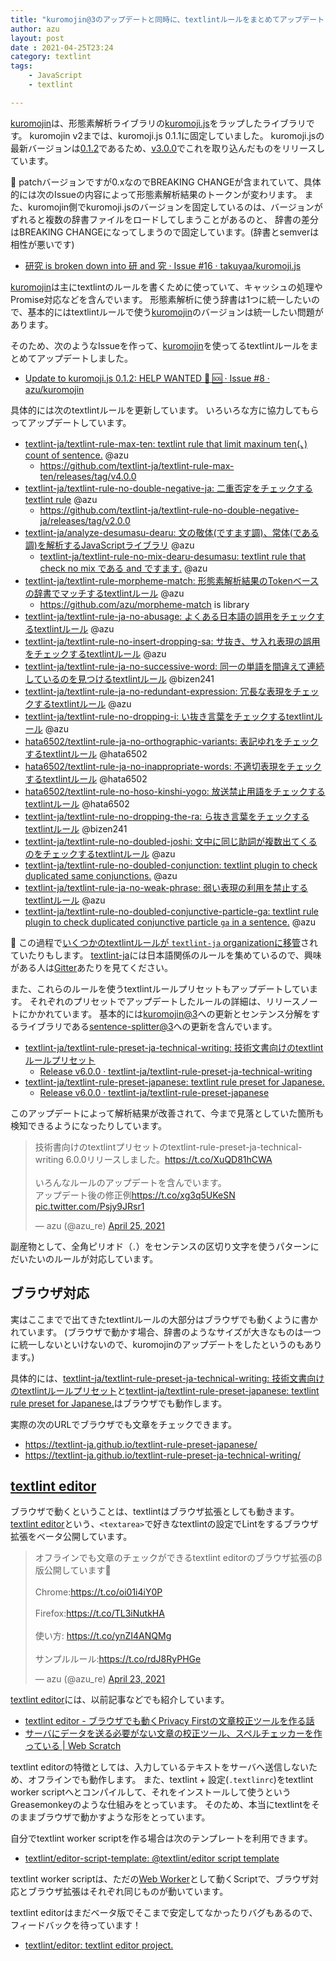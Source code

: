```yaml
---
title: "kuromojin@3のアップデートと同時に、textlintルールをまとめてアップデートしました"
author: azu
layout: post
date : 2021-04-25T23:24
category: textlint
tags:
    - JavaScript
    - textlint

---
```


[kuromojin](https://github.com/azu/kuromojin)は、形態素解析ライブラリの[kuromoji.js](https://github.com/takuyaa/kuromoji.js)をラップしたライブラリです。
kuromojin v2までは、kuromoji.js 0.1.1に固定していました。
kuromoji.jsの最新バージョンは[0.1.2](https://github.com/takuyaa/kuromoji.js/releases/tag/0.1.2)であるため、[v3.0.0](https://github.com/azu/kuromojin/releases/tag/v3.0.0)でこれを取り込んだものをリリースしています。

📝 patchバージョンですが0.xなのでBREAKING CHANGEが含まれていて、具体的には次のIssueの内容によって形態素解析結果のトークンが変わリます。
また、kuromojin側でkuromoji.jsのバージョンを固定しているのは、バージョンがずれると複数の辞書ファイルをロードしてしまうことがあるのと、
辞書の差分はBREAKING CHANGEになってしまうので固定しています。(辞書とsemverは相性が悪いです)

- [研究 is broken down into 研 and 究 · Issue #16 · takuyaa/kuromoji.js](https://github.com/takuyaa/kuromoji.js/issues/16)

[kuromojin](https://github.com/azu/kuromojin)は主にtextlintのルールを書くために使っていて、キャッシュの処理やPromise対応などを含んでいます。
形態素解析に使う辞書は1つに統一したいので、基本的にはtextlintルールで使う[kuromojin](https://github.com/azu/kuromojin)のバージョンは統一したい問題があります。

そのため、次のようなIssueを作って、[kuromojin](https://github.com/azu/kuromojin)を使ってるtextlintルールをまとめてアップデートしました。

- [Update to kuromoji.js 0.1.2: HELP WANTED 🙇 🆘 · Issue #8 · azu/kuromojin](https://github.com/azu/kuromojin/issues/8)

具体的には次のtextlintルールを更新しています。
いろいろな方に協力してもらってアップデートしています。

- [textlint-ja/textlint-rule-max-ten: textlint rule that limit maxinum ten(、) count of sentence.](https://github.com/textlint-ja/textlint-rule-max-ten) @azu 
  - https://github.com/textlint-ja/textlint-rule-max-ten/releases/tag/v4.0.0
- [textlint-ja/textlint-rule-no-double-negative-ja: 二重否定をチェックするtextlint rule](https://github.com/textlint-ja/textlint-rule-no-double-negative-ja) @azu
  - https://github.com/textlint-ja/textlint-rule-no-double-negative-ja/releases/tag/v2.0.0
- [textlint-ja/analyze-desumasu-dearu: 文の敬体(ですます調)、常体(である調)を解析するJavaScriptライブラリ](https://github.com/textlint-ja/analyze-desumasu-dearu) @azu
    - [textlint-ja/textlint-rule-no-mix-dearu-desumasu: textlint rule that check no mix である and ですます.](https://github.com/textlint-ja/textlint-rule-no-mix-dearu-desumasu) @azu
- [textlint-ja/textlint-rule-morpheme-match: 形態素解析結果のTokenベースの辞書でマッチするtextlintルール](https://github.com/textlint-ja/textlint-rule-morpheme-match) @azu
   - https://github.com/azu/morpheme-match is library
- [textlint-ja/textlint-rule-ja-no-abusage: よくある日本語の誤用をチェックするtextlintルール](https://github.com/textlint-ja/textlint-rule-ja-no-abusage) @azu 
- [textlint-ja/textlint-rule-no-insert-dropping-sa: サ抜き、サ入れ表現の誤用をチェックするtextlintルール](https://github.com/textlint-ja/textlint-rule-no-insert-dropping-sa) @azu
- [textlint-ja/textlint-rule-ja-no-successive-word: 同一の単語を間違えて連続しているのを見つけるtextlintルール](https://github.com/textlint-ja/textlint-rule-ja-no-successive-word) @bizen241
- [textlint-ja/textlint-rule-ja-no-redundant-expression: 冗長な表現をチェックするtextlintルール](https://github.com/textlint-ja/textlint-rule-ja-no-redundant-expression) @azu
- [textlint-ja/textlint-rule-no-dropping-i: い抜き言葉をチェックするtextlintルール](https://github.com/textlint-ja/textlint-rule-no-dropping-i) @azu
- [hata6502/textlint-rule-ja-no-orthographic-variants: 表記ゆれをチェックするtextlintルール](https://github.com/hata6502/textlint-rule-ja-no-orthographic-variants) @hata6502
- [hata6502/textlint-rule-ja-no-inappropriate-words: 不適切表現をチェックするtextlintルール](https://github.com/hata6502/textlint-rule-ja-no-inappropriate-words) @hata6502
- [hata6502/textlint-rule-no-hoso-kinshi-yogo: 放送禁止用語をチェックするtextlintルール](https://github.com/hata6502/textlint-rule-no-hoso-kinshi-yogo) @hata6502
- [textlint-ja/textlint-rule-no-dropping-the-ra: ら抜き言葉をチェックするtextlintルール](https://github.com/textlint-ja/textlint-rule-no-dropping-the-ra) @bizen241
- [textlint-ja/textlint-rule-no-doubled-joshi: 文中に同じ助詞が複数出てくるのをチェックするtextlintルール](https://github.com/textlint-ja/textlint-rule-no-doubled-joshi) @azu
- [textlint-ja/textlint-rule-no-doubled-conjunction: textlint plugin to check duplicated same conjunctions.](https://github.com/textlint-ja/textlint-rule-no-doubled-conjunction) @azu
- [textlint-ja/textlint-rule-ja-no-weak-phrase: 弱い表現の利用を禁止するtextlintルール](https://github.com/textlint-ja/textlint-rule-ja-no-weak-phrase) @azu
- [textlint-ja/textlint-rule-no-doubled-conjunctive-particle-ga: textlint rule plugin to check duplicated conjunctive particle `ga` in a sentence.](https://github.com/textlint-ja/textlint-rule-no-doubled-conjunctive-particle-ga) @azu

📝 この過程で[いくつかのtextlintルールが `textlint-ja` organizationに移管](https://github.com/azu/kuromojin/issues/8#issuecomment-826095828)されていたりもします。
[textlint-ja](https://github.com/textlint-ja)には日本語関係のルールを集めているので、興味がある人は[Gitter](https://gitter.im/textlint-ja/textlint-ja)あたりを見てください。

また、これらのルールを使うtextlintルールプリセットもアップデートしています。
それぞれのプリセットでアップデートしたルールの詳細は、リリースノートにかかれています。
基本的には[kuromojin@3](https://github.com/azu/kuromojin/releases/tag/v3.0.0)への更新とセンテンス分解をするライブラリである[sentence-splitter@3](https://github.com/azu/sentence-splitter/releases/tag/3.0.0)への更新を含んでいます。

- [textlint-ja/textlint-rule-preset-ja-technical-writing: 技術文書向けのtextlintルールプリセット](https://github.com/textlint-ja/textlint-rule-preset-ja-technical-writing)
  - [Release v6.0.0 · textlint-ja/textlint-rule-preset-ja-technical-writing](https://github.com/textlint-ja/textlint-rule-preset-ja-technical-writing/releases/tag/v6.0.0)
- [textlint-ja/textlint-rule-preset-japanese: textlint rule preset for Japanese.](https://github.com/textlint-ja/textlint-rule-preset-japanese)
  - [Release v6.0.0 · textlint-ja/textlint-rule-preset-japanese](https://github.com/textlint-ja/textlint-rule-preset-japanese/releases/tag/v6.0.0)

このアップデートによって解析結果が改善されて、今まで見落としていた箇所も検知できるようになったりしています。

<blockquote class="twitter-tweet"><p lang="ja" dir="ltr">技術書向けのtextlintプリセットのtextlint-rule-preset-ja-technical-writing 6.0.0リリースしました。<a href="https://t.co/XuQD81hCWA">https://t.co/XuQD81hCWA</a><br><br>いろんなルールのアップデートを含んでいます。<br>アップデート後の修正例<a href="https://t.co/xg3q5UKeSN">https://t.co/xg3q5UKeSN</a> <a href="https://t.co/Psjy9JRsr1">pic.twitter.com/Psjy9JRsr1</a></p>&mdash; azu (@azu_re) <a href="https://twitter.com/azu_re/status/1386224040600244226?ref_src=twsrc%5Etfw">April 25, 2021</a></blockquote>

<script async src="https://platform.twitter.com/widgets.js" charset="utf-8"></script> 

副産物として、全角ピリオド（`．`）をセンテンスの区切り文字を使うパターンにだいたいのルールが対応しています。

## ブラウザ対応

実はここまでで出てきたtextlintルールの大部分はブラウザでも動くように書かれています。
(ブラウザで動かす場合、辞書のようなサイズが大きなものは一つに統一しないといけないので、kuromojinのアップデートをしたというのもあります。)

具体的には、[textlint-ja/textlint-rule-preset-ja-technical-writing: 技術文書向けのtextlintルールプリセット](https://github.com/textlint-ja/textlint-rule-preset-ja-technical-writing)と[textlint-ja/textlint-rule-preset-japanese: textlint rule preset for Japanese.](https://github.com/textlint-ja/textlint-rule-preset-japanese)はブラウザでも動作します。

実際の次のURLでブラウザでも文章をチェックできます。

- <https://textlint-ja.github.io/textlint-rule-preset-japanese/>
- <https://textlint-ja.github.io/textlint-rule-preset-ja-technical-writing/>

## [textlint editor](https://github.com/textlint/editor)

ブラウザで動くということは、textlintはブラウザ拡張としても動きます。
[textlint editor](https://github.com/textlint/editor)という、`<textarea>`で好きなtextlintの設定でLintをするブラウザ拡張をベータ公開しています。

<blockquote class="twitter-tweet"><p lang="ja" dir="ltr">オフラインでも文章のチェックができるtextlint editorのブラウザ拡張のβ版公開しています🎉<br><br>Chrome:<a href="https://t.co/oi01i4iY0P">https://t.co/oi01i4iY0P</a><br><br>Firefox:<a href="https://t.co/TL3iNutkHA">https://t.co/TL3iNutkHA</a><br><br>使い方: <a href="https://t.co/ynZI4ANQMg">https://t.co/ynZI4ANQMg</a><br><br>サンプルルール:<a href="https://t.co/rdJ8RyPHGe">https://t.co/rdJ8RyPHGe</a></p>&mdash; azu (@azu_re) <a href="https://twitter.com/azu_re/status/1385513982585294849?ref_src=twsrc%5Etfw">April 23, 2021</a></blockquote>

<script async src="https://platform.twitter.com/widgets.js" charset="utf-8"></script> 

[textlint editor](https://github.com/textlint/editor)には、以前記事などでも紹介しています。

- [textlint editor - ブラウザでも動くPrivacy Firstの文章校正ツールを作る話](https://azu.github.io/slide/2020/textlint-editor/textlint-editor.html)
- [サーバにデータを送る必要がない文章の校正ツール、スペルチェッカーを作っている | Web Scratch](https://efcl.info/2020/07/31/textlint-editor-pre/)

textlint editorの特徴としては、入力しているテキストをサーバへ送信しないため、オフラインでも動作します。
また、textlint + 設定(`.textlinrc`)をtextlint worker scriptへとコンパイルして、それをインストールして使うというGreasemonkeyのような仕組みをとっています。
そのため、本当にtextlintをそのままブラウザで動かすような形をとっています。

自分でtextlint worker scriptを作る場合は次のテンプレートを利用できます。

- [textlint/editor-script-template: @textlint/editor script template](https://github.com/textlint/editor-script-template)

textlint worker scriptは、ただの[Web Worker](https://developer.mozilla.org/ja/docs/Web/API/Web_Workers_API/Using_web_workers)として動くScriptで、ブラウザ対応とブラウザ拡張はそれぞれ同じものが動いています。

textlint editorはまだベータ版でそこまで安定してなかったりバグもあるので、フィードバックを待っています！

- [textlint/editor: textlint editor project.](https://github.com/textlint/editor#usage)
